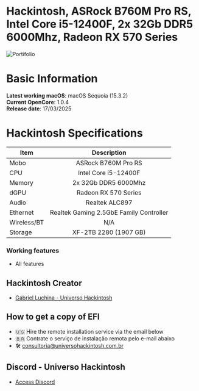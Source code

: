 # Hackintosh, ASRock B760M Pro RS, Intel Core i5-12400F, 2x 32Gb DDR5 6000Mhz, Radeon RX 570 Series

![Portifolio](https://github.com/user-attachments/assets/18066c5f-c45a-43f1-8791-f4986f7a136e)

# Basic Information

**Latest working macOS**: macOS Sequoia (15.3.2)
<br>
**Current OpenCore**: 1.0.4
<br>
**Release date**: 17/03/2025

# Hackintosh Specifications
|Item|Description|
|-|:-------:|
|Mobo|ASRock B760M Pro RS|
|CPU|Intel Core i5-12400F|
|Memory|2x 32Gb DDR5 6000Mhz|
|dGPU|Radeon RX 570 Series|
|Audio|Realtek ALC897|
|Ethernet|Realtek Gaming 2.5GbE Family Controller|
|Wireless/BT|N/A|
|Storage|XF-2TB 2280 (1907 GB)|

### Working features
- All features

## Hackintosh Creator
- [Gabriel Luchina - Universo Hackintosh](https://luchina.com.br)

## How to get a copy of EFI
- 🇺🇸 Hire the remote installation service via the email below
- 🇧🇷 Contrate o serviço de instalação remota pelo e-mail abaixo
- 🛠️ [consultoria@universohackintosh.com.br](mailto:consultoria@universohackintosh.com.br)

## Discord - Universo Hackintosh
- [Access Discord](https://discord.universohackintosh.com.br)

